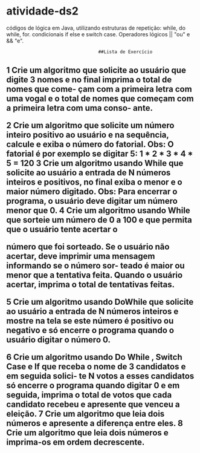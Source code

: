 # atividade-ds2
códigos de lógica em Java, utilizando estruturas de repetição: while, do while, for. condicionais if else e switch case. Operadores lógicos || "ou" e &amp;&amp; "e".

                                      ##Lista de Exercício

<h2> 1 Crie um algoritmo que solicite ao usuário que digite 3 nomes e no final imprima o total de nomes que come-
çam com a primeira letra com uma vogal e o total de nomes que começam com a primeira letra com uma conso-
ante.

2 Crie um algoritmo que solicite um número inteiro positivo ao usuário e na sequência, calcule e exiba o número
do fatorial.
Obs: O fatorial é por exemplo se digitar 5:
1 * 2 * 3 * 4 * 5 = 120
3 Crie um algoritmo usando While que solicite ao usuário a entrada de N números inteiros e positivos, no final
exiba o menor e o maior número digitado.
Obs: Para encerrar o programa, o usuário deve
digitar um número menor que 0.
4 Crie um algoritmo usando While que sorteie um número de 0 a 100 e que permita que o usuário tente acertar o

número que foi sorteado. Se o usuário não acertar, deve imprimir uma mensagem informando se o número sor-
teado é maior ou menor que a tentativa feita. Quando o usuário acertar, imprima o total de tentativas feitas.

5 Crie um algoritmo usando DoWhile que solicite ao usuário a entrada de N números inteiros e mostre na tela se
este número é positivo ou negativo e só encerre o programa quando o usuário digitar o número 0.

6 Crie um algoritmo usando Do While , Switch Case e If que receba o nome de 3 candidatos e em seguida solici-
te N votos a esses candidatos só encerre o programa quando digitar 0 e em seguida, imprima o total de votos
que cada candidato recebeu e apresente que venceu a eleição.
7 Crie um algoritmo que leia dois números e apresente a diferença entre eles.
8 Crie um algoritmo que leia dois números e imprima-os em ordem decrescente. </h2>
